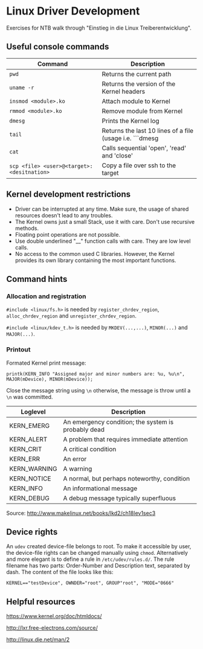 # Linux Driver Development
Exercises for NTB walk through "Einstieg in die Linux Treiberentwicklung".

## Useful console commands

|Command | Description |
|--------|-------------|
|```pwd```| Returns the current path |
|```uname -r```| Returns the version of the Kernel headers|
|```insmod <module>.ko```|Attach module to Kernel|
|```rmmod <module>.ko```|Remove module from Kernel|
|```dmesg```|Prints the Kernel log|
|```tail```|Returns the last 10 lines of a file (usage i.e. ```dmesg | tail```)|
|```cat```|Calls sequential 'open', 'read' and 'close'|
|```scp <file> <user>@<target>:<desitnation>``` | Copy a file over ssh to the target|


## Kernel development restrictions
- Driver can be interrupted at any time. Make sure, the usage of shared resources doesn't lead to any troubles.
- The Kernel owns just a small Stack, use it with care. Don't use recursive methods.
- Floating point operations are not possible.
- Use double underlined "__" function calls with care. They are low level calls.
- No access to the common used C libraries. However, the Kernel provides its own library containing the most important functions.

## Command hints
### Allocation and registration
```#include <linux/fs.h>``` is needed by ```register_chrdev_region```, ```alloc_chrdev_region``` and ```unregister_chrdev_region```.

```#include <linux/kdev_t.h>``` is needed by ```MKDEV(...,...)```, ```MINOR(...)``` and ```MAJOR(...)```.

### Printout
Formated Kernel print message:

```printk(KERN_INFO "Assigned major and minor numbers are: %u, %u\n", MAJOR(mDevice), MINOR(mDevice));```

Close the message string using ```\n``` otherwise, the message is throw until a ```\n``` was committed.

| Loglevel | Description |
|----------|-------------|
|KERN_EMERG|An emergency condition; the system is probably dead|
|KERN_ALERT|A problem that requires immediate attention|
|KERN_CRIT|A critical condition|
|KERN_ERR|An error|
|KERN_WARNING|A warning|
|KERN_NOTICE|A normal, but perhaps noteworthy, condition|
|KERN_INFO|An informational message|
|KERN_DEBUG|A debug message typically superfluous|

Source: http://www.makelinux.net/books/lkd2/ch18lev1sec3

## Device rights

An ```udev``` created device-file belongs to root. To make it accessible by user, the device-file rights can be changed manually using ```chmod```.
Alternatively and more elegant is to define a rule in ```/etc/udev/rules.d/```. The rule filename has two parts: Order-Number and Description text, separated by dash.
The content of the file looks like this:

```KERNEL=="testDevice", OWNDER="root", GROUP"root", "MODE="0666"```


## Helpful resources
https://www.kernel.org/doc/htmldocs/

http://lxr.free-electrons.com/source/

http://linux.die.net/man/2
